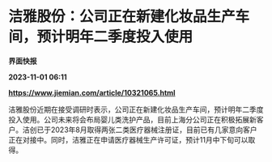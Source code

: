# 洁雅股份：公司正在新建化妆品生产车间，预计明年二季度投入使用
**界面快报**

**2023-11-01 06:11**

**https://www.jiemian.com/article/10321065.html**

洁雅股份近期在接受调研时表示，公司正在新建化妆品生产车间，预计明年二季度投入使用。公司未来将会布局婴儿类洗护产品，目前上海分公司正在积极拓展新客户。洁创已于2023年8月取得两张二类医疗器械注册证，目前已有几家意向客户正在对接中。同时，洁雅正在申请医疗器械生产许可证，预计11月中下旬可以取得。